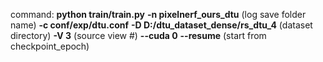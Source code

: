 command: 
**python train/train.py** 
**-n pixelnerf_ours_dtu** (log save folder name)
**-c conf/exp/dtu.conf**
**-D D:/dtu_dataset_dense/rs_dtu_4** (dataset directory)
**-V 3** (source view #)
**--cuda 0** 
**--resume** (start from checkpoint_epoch)
